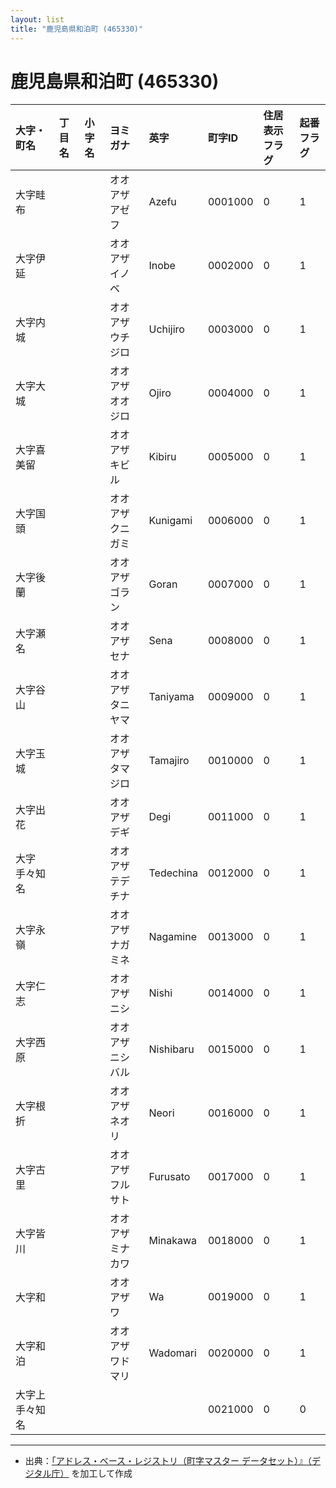 ```yaml
---
layout: list
title: "鹿児島県和泊町 (465330)"
---
```


# 鹿児島県和泊町 (465330)

| 大字・町名 | 丁目名 | 小字名 | ヨミガナ | 英字 | 町字ID | 住居表示フラグ | 起番フラグ |
|:---|:---|:---|:---|:---|:---|:---|:---|
| 大字畦布 |  |  | オオアザアゼフ | Azefu | 0001000 | 0 | 1 |
| 大字伊延 |  |  | オオアザイノベ | Inobe | 0002000 | 0 | 1 |
| 大字内城 |  |  | オオアザウチジロ | Uchijiro | 0003000 | 0 | 1 |
| 大字大城 |  |  | オオアザオオジロ | Ojiro | 0004000 | 0 | 1 |
| 大字喜美留 |  |  | オオアザキビル | Kibiru | 0005000 | 0 | 1 |
| 大字国頭 |  |  | オオアザクニガミ | Kunigami | 0006000 | 0 | 1 |
| 大字後蘭 |  |  | オオアザゴラン | Goran | 0007000 | 0 | 1 |
| 大字瀬名 |  |  | オオアザセナ | Sena | 0008000 | 0 | 1 |
| 大字谷山 |  |  | オオアザタニヤマ | Taniyama | 0009000 | 0 | 1 |
| 大字玉城 |  |  | オオアザタマジロ | Tamajiro | 0010000 | 0 | 1 |
| 大字出花 |  |  | オオアザデギ | Degi | 0011000 | 0 | 1 |
| 大字手々知名 |  |  | オオアザテデチナ | Tedechina | 0012000 | 0 | 1 |
| 大字永嶺 |  |  | オオアザナガミネ | Nagamine | 0013000 | 0 | 1 |
| 大字仁志 |  |  | オオアザニシ | Nishi | 0014000 | 0 | 1 |
| 大字西原 |  |  | オオアザニシバル | Nishibaru | 0015000 | 0 | 1 |
| 大字根折 |  |  | オオアザネオリ | Neori | 0016000 | 0 | 1 |
| 大字古里 |  |  | オオアザフルサト | Furusato | 0017000 | 0 | 1 |
| 大字皆川 |  |  | オオアザミナカワ | Minakawa | 0018000 | 0 | 1 |
| 大字和 |  |  | オオアザワ | Wa | 0019000 | 0 | 1 |
| 大字和泊 |  |  | オオアザワドマリ | Wadomari | 0020000 | 0 | 1 |
| 大字上手々知名 |  |  |  |  | 0021000 | 0 | 0 |

---

- 出典：[「アドレス・ベース・レジストリ（町字マスター データセット）』（デジタル庁）](https://www.digital.go.jp/policies/base_registry_address/) を加工して作成